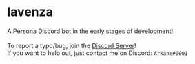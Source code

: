 # lavenza
A Persona Discord bot in the early stages of development! <br>
<br>
To report a typo/bug, join the [Discord Server](https://discord.io/lavenza)! <br>
If you want to help out, just contact me on Discord: `Arkane#0001`